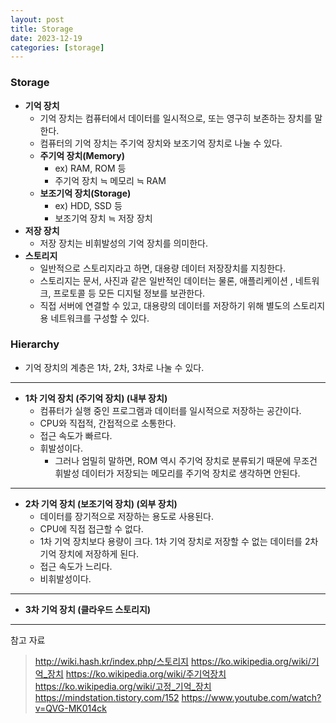 ```yaml
---
layout: post
title: Storage
date: 2023-12-19
categories: [storage]
---
```

### Storage
- **기억 장치**
    - 기억 장치는 컴퓨터에서 데이터를 일시적으로, 또는 영구히 보존하는 장치를 말한다.
    - 컴퓨터의 기억 장치는 주기억 장치와 보조기억 장치로 나눌 수 있다.
    - **주기억 장치(Memory)**
        - ex) RAM, ROM 등
        - 주기억 장치 ≒ 메모리 ≒ RAM
    - **보조기억 장치(Storage)**
        - ex) HDD, SSD 등
        - 보조기억 장치 ≒ 저장 장치
- **저장 장치**
    - 저장 장치는 비휘발성의 기억 장치를 의미한다.
- **스토리지**
    - 일반적으로 스토리지라고 하면, 대용량 데이터 저장장치를 지칭한다.
    - 스토리지는 문서, 사진과 같은 일반적인 데이터는 물론, 애플리케이션 , 네트워크, 프로토콜 등 모든 디지털 정보를 보관한다.
    - 직접 서버에 연결할 수 있고, 대용량의 데이터를 저장하기 위해 별도의 스토리지용 네트워크를 구성할 수 있다.
        
### Hierarchy

- 기억 장치의 계층은 1차, 2차, 3차로 나눌 수 있다.

---
- **1차 기억 장치 (주기억 장치) (내부 장치)**
    - 컴퓨터가 실행 중인 프로그램과 데이터를 일시적으로 저장하는 공간이다.
    - CPU와 직접적, 간접적으로 소통한다.
    - 접근 속도가 빠르다.
    - 휘발성이다.
        - 그러나 엄밀히 말하면, ROM 역시 주기억 장치로 분류되기 때문에 무조건 휘발성 데이터가 저장되는 메모리를 주기억 장치로 생각하면 안된다.

---

- **2차 기억 장치 (보조기억 장치) (외부 장치)**
    - 데이터를 장기적으로 저장하는 용도로 사용된다.
    - CPU에 직접 접근할 수 없다.
    - 1차 기억 장치보다 용량이 크다. 1차 기억 장치로 저장할 수 없는 데이터를 2차 기억 장치에 저장하게 된다.
    - 접근 속도가 느리다.
    - 비휘발성이다.

---

- **3차 기억 장치 (클라우드 스토리지)**

---
참고 자료

> http://wiki.hash.kr/index.php/스토리지
> https://ko.wikipedia.org/wiki/기억_장치
> https://ko.wikipedia.org/wiki/주기억장치
> https://ko.wikipedia.org/wiki/고정_기억_장치
> https://mindstation.tistory.com/152
> https://www.youtube.com/watch?v=QVG-MK014ck